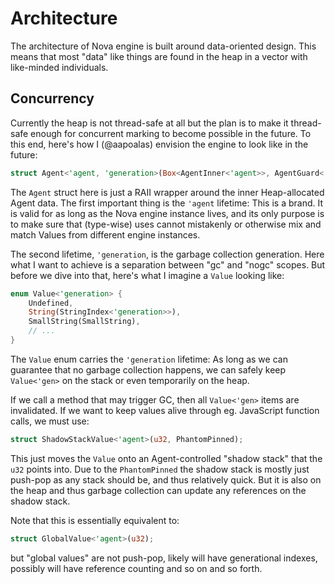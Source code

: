 # Architecture

The architecture of Nova engine is built around data-oriented design. This means
that most "data" like things are found in the heap in a vector with like-minded
individuals.

## Concurrency

Currently the heap is not thread-safe at all but the plan is to make it
thread-safe enough for concurrent marking to become possible in the future. To
this end, here's how I (@aapoalas) envision the engine to look like in the
future:

```rs
struct Agent<'agent, 'generation>(Box<AgentInner<'agent>>, AgentGuard<'generation>);
```

The `Agent` struct here is just a RAII wrapper around the inner Heap-allocated
Agent data. The first important thing is the `'agent` lifetime: This is a brand.
It is valid for as long as the Nova engine instance lives, and its only purpose
is to make sure that (type-wise) uses cannot mistakenly or otherwise mix and
match Values from different engine instances.

The second lifetime, `'generation`, is the garbage collection generation. Here
what I want to achieve is a separation between "gc" and "nogc" scopes. But
before we dive into that, here's what I imagine a `Value` looking like:

```rs
enum Value<'generation> {
    Undefined,
    String(StringIndex<'generation>>),
    SmallString(SmallString),
    // ...
}
```

The `Value` enum carries the `'generation` lifetime: As long as we can guarantee
that no garbage collection happens, we can safely keep `Value<'gen>` on the
stack or even temporarily on the heap.

If we call a method that may trigger GC, then all `Value<'gen>` items are
invalidated. If we want to keep values alive through eg. JavaScript function
calls, we must use:

```rs
struct ShadowStackValue<'agent>(u32, PhantomPinned);
```

This just moves the `Value` onto an Agent-controlled "shadow stack" that the
`u32` points into. Due to the `PhantomPinned` the shadow stack is mostly just
push-pop as any stack should be, and thus relatively quick. But it is also on
the heap and thus garbage collection can update any references on the shadow
stack.

Note that this is essentially equivalent to:

```rs
struct GlobalValue<'agent>(u32);
```

but "global values" are not push-pop, likely will have generational indexes,
possibly will have reference counting and so on and so forth.
